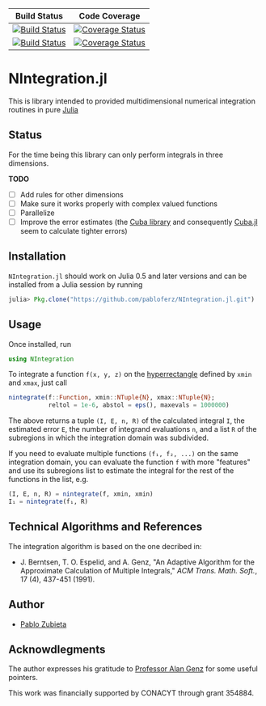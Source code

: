 | **Build Status**                          | **Code Coverage**                              |
|:-----------------------------------------:|:----------------------------------------------:|
| [![Build Status][travis-img]][travis-url] | [![Coverage Status][coveral-img]][coveral-url] |
| [![Build Status][appvey-img]][appvey-url] | [![Coverage Status][codecov-img]][codecov-url] |


# NIntegration.jl

This is library intended to provided multidimensional numerical integration
routines in pure [Julia](http://julialang.org)

## Status

For the time being this library can only perform integrals in three dimensions.

**TODO**

- [ ] Add rules for other dimensions
- [ ] Make sure it works properly with complex valued functions
- [ ] Parallelize
- [ ] Improve the error estimates (the [Cuba library](http://www.feynarts.de/cuba/) and consequently [Cuba.jl](https://github.com/giordano/Cuba.jl) seem to calculate tighter errors)

## Installation

`NIntegration.jl` should work on Julia 0.5 and later versions and can be
installed from a Julia session by running

```julia
julia> Pkg.clone("https://github.com/pabloferz/NIntegration.jl.git")
```

## Usage

Once installed, run

```julia
using NIntegration
```

To integrate a function `f(x, y, z)` on the
[hyperrectangle](https://en.wikipedia.org/wiki/Hyperrectangle) defined by
`xmin` and `xmax`, just call

```julia
nintegrate(f::Function, xmin::NTuple{N}, xmax::NTuple{N};
           reltol = 1e-6, abstol = eps(), maxevals = 1000000)
```

The above returns a tuple `(I, E, n, R)` of the calculated integral `I`, the
estimated error `E`, the number of integrand evaluations `n`, and a list `R` of
the subregions in which the integration domain was subdivided.

If you need to evaluate multiple functions `(f₁, f₂, ...)` on the same
integration domain, you can evaluate the function `f` with more "features" and
use its subregions list to estimate the integral for the rest of the functions
in the list, e.g.

```julia
(I, E, n, R) = nintegrate(f, xmin, xmin)
I₁ = nintegrate(f₁, R)
```

## Technical Algorithms and References

The integration algorithm is based on the one decribed in:

 * J. Berntsen, T. O. Espelid, and A. Genz, "An Adaptive Algorithm for the
   Approximate Calculation of Multiple Integrals," *ACM Trans. Math. Soft.*, 17
   (4), 437-451 (1991).

## Author

 * [Pablo Zubieta](https://github.com/pabloferz)

## Acknowdlegments

The author expresses his gratitude to [Professor Alan
Genz](http://www.math.wsu.edu/faculty/genz/homepage) for some useful pointers.

This work was financially supported by CONACYT through grant 354884.


[//]: # (Links)

[travis-img]: https://travis-ci.org/pabloferz/NIntegration.jl.svg?branch=master
[travis-url]: https://travis-ci.org/pabloferz/NIntegration.jl

[appvey-img]: https://ci.appveyor.com/api/projects/status/a2ot9sej796hernj?svg=true
[appvey-url]: https://ci.appveyor.com/project/pabloferz/nintegration-jl

[coveral-img]: https://coveralls.io/repos/pabloferz/NIntegration.jl/badge.svg?branch=master&service=github
[coveral-url]: https://coveralls.io/github/pabloferz/NIntegration.jl?branch=master

[codecov-img]: http://codecov.io/github/pabloferz/NIntegration.jl/coverage.svg?branch=master
[codecov-url]: http://codecov.io/github/pabloferz/NIntegration.jl?branch=master
